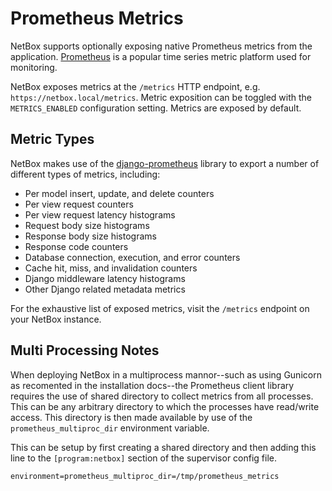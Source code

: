 # Prometheus Metrics

NetBox supports optionally exposing native Prometheus metrics from the application. [Prometheus](https://prometheus.io/) is a popular time series metric platform used for monitoring.

NetBox exposes metrics at the `/metrics` HTTP endpoint, e.g. `https://netbox.local/metrics`. Metric exposition can be toggled with the `METRICS_ENABLED` configuration setting. Metrics are exposed by default.

## Metric Types

NetBox makes use of the [django-prometheus](https://github.com/korfuri/django-prometheus) library to export a number of different types of metrics, including:

- Per model insert, update, and delete counters
- Per view request counters
- Per view request latency histograms
- Request body size histograms
- Response body size histograms
- Response code counters
- Database connection, execution, and error counters
- Cache hit, miss, and invalidation counters
- Django middleware latency histograms
- Other Django related metadata metrics

For the exhaustive list of exposed metrics, visit the `/metrics` endpoint on your NetBox instance.

## Multi Processing Notes

When deploying NetBox in a multiprocess mannor--such as using Gunicorn as recomented in the installation docs--the Prometheus client library requires the use of shared directory
to collect metrics from all processes. This can be any arbitrary directory to which the processes have read/write access. This directory is then made available by use of the
`prometheus_multiproc_dir` environment variable.

This can be setup by first creating a shared directory and then adding this line to the `[program:netbox]` section of the supervisor config file.

```
environment=prometheus_multiproc_dir=/tmp/prometheus_metrics
```
